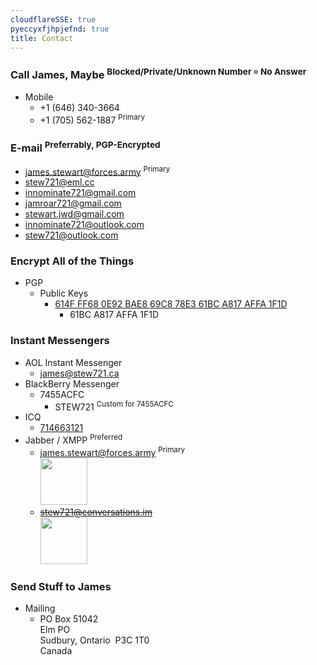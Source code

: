 ```yaml
---
cloudflareSSE: true
pyeccyxfjhpjefnd: true
title: Contact
---
```


### Call James, Maybe <sup>Blocked/Private/Unknown Number &equiv; No Answer</sup>
* Mobile
  * <span data-last="3664" id="3664">+1 (646) 340-<span>3664</span></span>
  * <span data-last="1887" id="1887">+1 (705) 562-<span>1887</span></span> <sup>Primary</sup>

### E-mail <sup>Preferrably, PGP-Encrypted</sup>
  * <a href="mailto:james.stewart@forces.army" rel="me" target="_blank" title="">james.stewart@forces.army</a> <sup>Primary</sup>
  * <a href="mailto:stew721@eml.cc" rel="me" target="_blank" title="">stew721@eml.cc</a>
  * <a href="mailto:innominate721@gmail.com" rel="me" target="_blank" title="">innominate721@gmail.com</a>
  * <a href="mailto:jamroar721@gmail.com" rel="me" target="_blank" title="">jamroar721@gmail.com</a>
  * <a href="mailto:stewart.jwd@gmail.com" rel="me" target="_blank" title="">stewart.jwd@gmail.com</a>
  * <a href="mailto:innominate721@outlook.com" rel="me" target="_blank" title="">innominate721@outlook.com</a>
  * <a href="mailto:stew721@outlook.com" rel="me" target="_blank" title="">stew721@outlook.com</a>

### Encrypt All of the Things
* PGP
  * Public Keys
    * <a href="https://keybase.io/stew721/pgp_keys.asc?fingerprint=614fff680e92bae869c878e361bca817affa1f1d" rel="me" target="_blank" title="">614F FF68 0E92 BAE8 69C8 78E3 61BC A817 AFFA 1F1D</a>
      * 61BC A817 AFFA 1F1D

### Instant Messengers
* AOL Instant Messenger
  * <a href="aim:goim?screenname=james%40stew721.ca" rel="me" target="_blank" title="">james@stew721.ca</a>
* BlackBerry Messenger
  * 7455ACFC
    * STEW721 <sup>Custom for 7455ACFC</sup>
* ICQ
  * <a href="aim:goim?screenname=714663121" rel="me" target="_blank" title="714663121">714663121</a>
* Jabber / XMPP <sup>Preferred</sup>
  * <a href="https://conversations.im/i/james.stewart@forces.army?omemo-sid-319927269=1c7a66ee6b31782aeeda16d3cb1928fb9fa08413475d2dead3e7eec47c6cd551" rel="me" target="_blank" title="">james.stewart@forces.army</a> <sup>Primary</sup><br /><a href="{{ site.url }}/resources/images/Jabber_james-stewart-forces-army_1024x1024.png" rel="me" target="_blank" title=""><img alt="" height="75" src="{{ site.url }}/resources/images/Jabber_james-stewart-forces-army_1024x1024.png" style="border: 0px;" width="75" /></a>
  * ~~<a href="https://conversations.im/i/stew721@conversations.im?omemo-sid-1412676728=fb329677d74a7d3f47d7eaa0bf3212d4b1fe52abf048de63d9a3102c5d5ed277" rel="me" target="_blank" title="">stew721@conversations.im</a>~~<br /><a href="{{ site.url }}/resources/images/Jabber_stew721-conversations-im_1024x1024.png" rel="me" target="_blank" title=""><img alt="" height="75" src="{{ site.url }}/resources/images/Jabber_stew721-conversations-im_1024x1024.png" style="border: 0px;" width="75" /></a>

### Send Stuff to James
* Mailing
  * PO Box 51042<br />Elm PO<br />Sudbury, Ontario&nbsp; P3C 1T0<br />Canada
